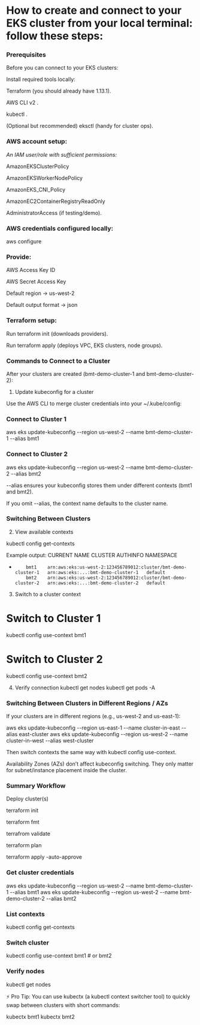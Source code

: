 # How to create and connect to your EKS cluster from your local terminal: follow these steps:

### Prerequisites

Before you can connect to your EKS clusters:

Install required tools locally:

Terraform
 (you should already have 1.13.1).

AWS CLI v2
.

kubectl
.

(Optional but recommended) eksctl
 (handy for cluster ops).

### AWS account setup:

*An IAM user/role with sufficient permissions:*

AmazonEKSClusterPolicy

AmazonEKSWorkerNodePolicy

AmazonEKS_CNI_Policy

AmazonEC2ContainerRegistryReadOnly

AdministratorAccess (if testing/demo).

### AWS credentials configured locally:

aws configure


### Provide:

AWS Access Key ID

AWS Secret Access Key

Default region → us-west-2

Default output format → json

### Terraform setup:

Run terraform init (downloads providers).

Run terraform apply (deploys VPC, EKS clusters, node groups).

### Commands to Connect to a Cluster

After your clusters are created (bmt-demo-cluster-1 and bmt-demo-cluster-2):

1. Update kubeconfig for a cluster

Use the AWS CLI to merge cluster credentials into your ~/.kube/config:

### Connect to Cluster 1
aws eks update-kubeconfig --region us-west-2 --name bmt-demo-cluster-1 --alias bmt1

### Connect to Cluster 2
aws eks update-kubeconfig --region us-west-2 --name bmt-demo-cluster-2 --alias bmt2


--alias ensures your kubeconfig stores them under different contexts (bmt1 and bmt2).

If you omit --alias, the context name defaults to the cluster name.

### Switching Between Clusters
2. View available contexts
   
kubectl config get-contexts

Example output:
CURRENT   NAME    CLUSTER                 AUTHINFO              NAMESPACE
*         bmt1    arn:aws:eks:us-west-2:123456789012:cluster/bmt-demo-cluster-1   arn:aws:eks:...:bmt-demo-cluster-1   default
          bmt2    arn:aws:eks:us-west-2:123456789012:cluster/bmt-demo-cluster-2   arn:aws:eks:...:bmt-demo-cluster-2   default

3. Switch to a cluster context
# Switch to Cluster 1
kubectl config use-context bmt1

# Switch to Cluster 2
kubectl config use-context bmt2

4. Verify connection
kubectl get nodes
kubectl get pods -A

### Switching Between Clusters in Different Regions / AZs

If your clusters are in different regions (e.g., us-west-2 and us-east-1):

aws eks update-kubeconfig --region us-east-1 --name cluster-in-east --alias east-cluster
aws eks update-kubeconfig --region us-west-2 --name cluster-in-west --alias west-cluster


Then switch contexts the same way with kubectl config use-context.

Availability Zones (AZs) don’t affect kubeconfig switching.
They only matter for subnet/instance placement inside the cluster.

### Summary Workflow

Deploy cluster(s)

terraform init

terraform fmt

terrafrom validate

terraform plan

terraform apply -auto-approve


### Get cluster credentials

aws eks update-kubeconfig --region us-west-2 --name bmt-demo-cluster-1 --alias bmt1
aws eks update-kubeconfig --region us-west-2 --name bmt-demo-cluster-2 --alias bmt2


### List contexts

kubectl config get-contexts


### Switch cluster

kubectl config use-context bmt1   # or bmt2


### Verify nodes

kubectl get nodes


⚡ Pro Tip: You can use kubectx (a kubectl context switcher tool) to quickly swap between clusters with short commands:

kubectx bmt1
kubectx bmt2

